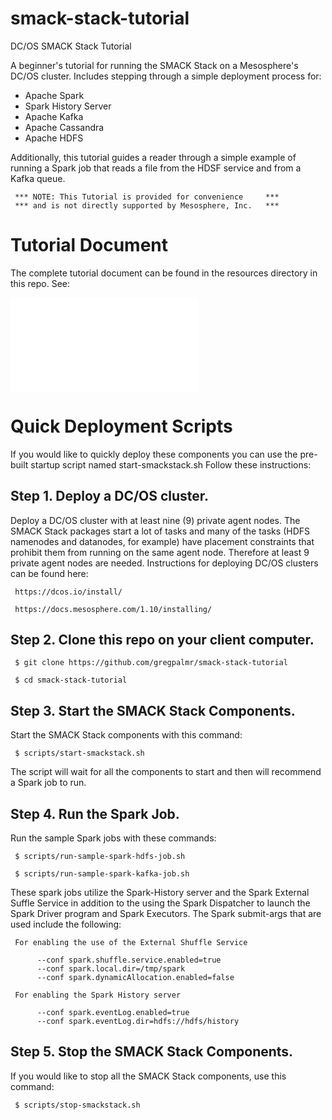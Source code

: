 # smack-stack-tutorial

DC/OS SMACK Stack Tutorial

A beginner's tutorial for running the SMACK Stack on a Mesosphere's DC/OS cluster. Includes stepping through a simple deployment process for:

- Apache Spark
- Spark History Server
- Apache Kafka
- Apache Cassandra
- Apache HDFS

Additionally, this tutorial guides a reader through a simple example of running a Spark job that reads a file from the HDSF service and from a Kafka queue. 

     *** NOTE: This Tutorial is provided for convenience     ***
     *** and is not directly supported by Mesosphere, Inc.   ***

# Tutorial Document

The complete tutorial document can be found in the resources directory in this repo. See:

![Mesosphere-SMACK-Stack-Tutorial.pdf](/resources/Mesosphere-SMACK-Stack-Tutorial.pdf?raw=true "DC/OS SMACK Stack Tutorial")

# Quick Deployment Scripts

If you would like to quickly deploy these components you can use the pre-built startup script named start-smackstack.sh Follow these instructions:

## Step 1. Deploy a DC/OS cluster.

Deploy a DC/OS cluster with at least nine (9) private agent nodes. The SMACK Stack packages start a lot of tasks and many of the tasks (HDFS namenodes and datanodes, for example) have placement constraints that prohibit them from running on the same agent node. Therefore at least 9 private agent nodes are needed. Instructions for deploying DC/OS clusters can be found here:

     https://dcos.io/install/

     https://docs.mesosphere.com/1.10/installing/

## Step 2. Clone this repo on your client computer.

     $ git clone https://github.com/gregpalmr/smack-stack-tutorial

     $ cd smack-stack-tutorial

## Step 3. Start the SMACK Stack Components.

Start the SMACK Stack components with this command:

     $ scripts/start-smackstack.sh

The script will wait for all the components to start and then will recommend a Spark job to run.

## Step 4. Run the Spark Job.

Run the sample Spark jobs with these commands:

     $ scripts/run-sample-spark-hdfs-job.sh

     $ scripts/run-sample-spark-kafka-job.sh

These spark jobs utilize the Spark-History server and the Spark External Suffle Service in addition to the using the Spark Dispatcher to launch the Spark Driver program and Spark Executors. The Spark submit-args that are used include the following:

     For enabling the use of the External Shuffle Service

          --conf spark.shuffle.service.enabled=true 
          --conf spark.local.dir=/tmp/spark
          --conf spark.dynamicAllocation.enabled=false 

     For enabling the Spark History server

          --conf spark.eventLog.enabled=true 
          --conf spark.eventLog.dir=hdfs://hdfs/history

## Step 5. Stop the SMACK Stack Components.

If you would like to stop all the SMACK Stack components, use this command:

     $ scripts/stop-smackstack.sh


